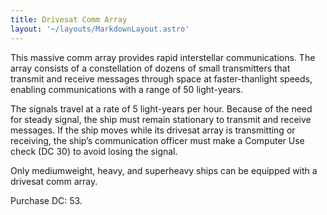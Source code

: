 ```yaml
---
title: Drivesat Comm Array
layout: '~/layouts/MarkdownLayout.astro'
---
```

This massive comm array provides rapid interstellar communications. The array
consists of a constellation of dozens of small transmitters that transmit and
receive messages through space at faster-thanlight speeds, enabling
communications with a range of 50 light-years.

The signals travel at a rate of 5 light-years per hour. Because of the need
for steady signal, the ship must remain stationary to transmit and receive
messages. If the ship moves while its drivesat array is transmitting or
receiving, the ship’s communication officer must make a Computer Use check (DC
30) to avoid losing the signal.

Only mediumweight, heavy, and superheavy ships can be equipped with a drivesat
comm array.

Purchase DC: 53.

